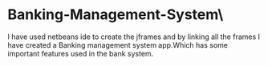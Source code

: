 # Banking-Management-System\
I have used netbeans ide to create the jframes and by linking all the frames I have created a Banking management system app.Which has some important features used in the bank system.
